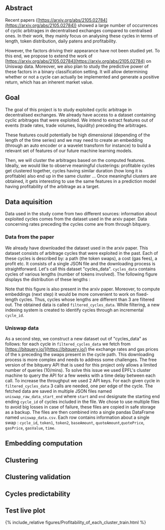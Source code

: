 ## Abstract

Recent papers ([https://arxiv.org/abs/2105.02784](https://arxiv.org/abs/2105.02784)) showed a large number of occurrences of cyclic arbitrages in decentralised exchanges compared to centralised ones. In their work, they mainly focus on analysing these cycles in terms of length, token distribution, daily patens and profitability.

However, the factors driving their appearance have not been studied yet.  To this end, we propose to extend the work of [https://arxiv.org/abs/2105.02784](https://arxiv.org/abs/2105.02784) on Uniswap data. Moreover, we also plan to study the predictive power of these factors in a binary classification setting. It will allow determining whether or not a cycle can actually be implemented and generate a positive return, which has an inherent market value.

## Goal

The goal of this project is to study exploited cyclic arbitrage in decentralised exchanges. We already have access to a dataset containing cyclic arbitrages that were exploited. We intend to extract features out of events (trade rates, trade volumes, liquidity) preceding the arbitrages. 

These features could potentially be high dimensional (depending of the length of the time series) and we may need to create an embedding (through an auto encoder or a wavelet transform for instance) to build a relevant set of features of our future machine learning models.

Then, we will cluster the arbitrages based on the computed features. Ideally, we would like to observe meaningful clusterings: profitable cycles get clustered together, cycles having similar duration (how long it is profitable) also end up in the same cluster ... Once meaningful clusters are obtained, it gets interesting to use the same features in a prediction model having profitability of the arbitrage as a target.

## Data aquisition
Data used in the study come from two different sources: information about exploited cycles comes from the dataset used in the arxiv paper. Data concerning rates preceding the cycles come are from through bitquery.

### Data from the paper

We already have downloaded the dataset used in the arxiv paper. This dataset consists of arbitrage cycles that were exploited in the past. Each of these cycles is described by: a path (the token swaps),  a cost (gas fees), a profit etc.  It consists of a single JSON file and the downloading process is straightforward. Let's call this dataset  "cycles_data". ```cycles_data``` contains cycles of various lengths (number of tokens involved). The following figure displays the distribution of these lengths : 

Note that this figure is also present in the arxiv paper.
Moreover, to compute embeddings (next step) it would be more convenient to work on fixed-length cycles. Thus, cycles whose lengths are different than 3 are filtered out.  The obtained data is called ```filtered_cycles_data```.
While filtering, a new indexing system is created to identify cycles through an incremental  ```cycle_id```.
### Uniswap data
As a second step, we construct a new dataset out of "cycles_data" as follows: for each cycle in ```filtered_cycles_data``` we fetch from [https://bitquery.io/](https://bitquery.io/) the exchange rates and gas prices of the   ```k``` preceding the swaps present in the cycle path. This downloading process is more complex and needs to address some challenges. The free version of the bitquery API that is used for this project only allows a limited number of queries (10/mins). To solve this issue we used EPFL's cluster machine to query the API for a few weeks with a time delay between each call. To increase the throughput we used 2 API keys. For each given cycle in ```filtered_cycles_data``` 3 calls are needed, one per edge of the cycle. The fetched data are saved in multiple JSON files named ```uniswap_raw_data_start_end``` where ```start``` and ```end``` designate the starting end ending ```cycle_id``` of cycles included in the file. We chose to use multiple files to avoid big losses in case of failure, these files are copied in safe storage as a backup. The files are then combined into a single pandas DataFrame named  ```uniswap_data.csv```. Each row contains information about a single swap : ```cycle_id```, ```token1```, ```token2```, ```baseAmount```, ```quoteAmount```,```quotePrice```, ```gasPrice```, ```gasValue```, ```time```.

## Embedding computation

## Clustering

## Clustering validation

## Cycles predictability

## Test live plot


{% include_relative figures/Profitability_of_each_cluster_train.html %}
